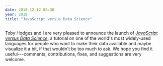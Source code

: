 ```yaml
---
date: 2018-12-12 08:30
year: 2018
title: "JavaScript versus Data Science"
---
```


Toby Hodges and I are very pleased to announce the launch of
*[JavaScript versus Data Science](https://software-tools-in-javascript.github.io/js-vs-ds/)*,
a tutorial on one of the world's most widely-used languages
for people who want to make their data available and maybe visualize it a bit,
if that wouldn't be too much to ask.
We hope you find it useful---comments, contributions, fixes, and suggestions are very welcome.

